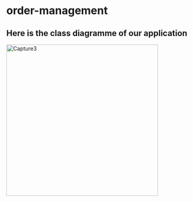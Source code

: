 # order-management
## Here is the class diagramme of our application
<img width="397" alt="Capture3" src="https://user-images.githubusercontent.com/80482159/166087131-6c3f5ce3-848a-433e-93ef-16e760481398.PNG">
